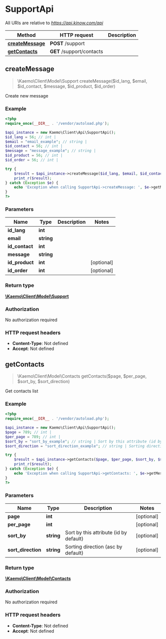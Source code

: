 # SupportApi

All URIs are relative to *https://api.kinow.com/api*

Method | HTTP request | Description
------------- | ------------- | -------------
[**createMessage**](#createMessage) | **POST** /support | 
[**getContacts**](#getContacts) | **GET** /support/contacts | 


## **createMessage**
> \Kaemo\Client\Model\Support createMessage($id_lang, $email, $id_contact, $message, $id_product, $id_order)



Create new message

### Example
```php
<?php
require_once(__DIR__ . '/vendor/autoload.php');

$api_instance = new Kaemo\Client\Api\SupportApi();
$id_lang = 56; // int | 
$email = "email_example"; // string | 
$id_contact = 56; // int | 
$message = "message_example"; // string | 
$id_product = 56; // int | 
$id_order = 56; // int | 

try {
    $result = $api_instance->createMessage($id_lang, $email, $id_contact, $message, $id_product, $id_order);
    print_r($result);
} catch (Exception $e) {
    echo 'Exception when calling SupportApi->createMessage: ', $e->getMessage(), PHP_EOL;
}
?>
```

### Parameters

Name | Type | Description  | Notes
------------- | ------------- | ------------- | -------------
 **id_lang** | **int**|  |
 **email** | **string**|  |
 **id_contact** | **int**|  |
 **message** | **string**|  |
 **id_product** | **int**|  | [optional]
 **id_order** | **int**|  | [optional]

### Return type

[**\Kaemo\Client\Model\Support**](#Support)

### Authorization

No authorization required

### HTTP request headers

 - **Content-Type**: Not defined
 - **Accept**: Not defined

## **getContacts**
> \Kaemo\Client\Model\Contacts getContacts($page, $per_page, $sort_by, $sort_direction)



Get contacts list

### Example
```php
<?php
require_once(__DIR__ . '/vendor/autoload.php');

$api_instance = new Kaemo\Client\Api\SupportApi();
$page = 789; // int | 
$per_page = 789; // int | 
$sort_by = "sort_by_example"; // string | Sort by this attribute (id by default)
$sort_direction = "sort_direction_example"; // string | Sorting direction (asc by default)

try {
    $result = $api_instance->getContacts($page, $per_page, $sort_by, $sort_direction);
    print_r($result);
} catch (Exception $e) {
    echo 'Exception when calling SupportApi->getContacts: ', $e->getMessage(), PHP_EOL;
}
?>
```

### Parameters

Name | Type | Description  | Notes
------------- | ------------- | ------------- | -------------
 **page** | **int**|  | [optional]
 **per_page** | **int**|  | [optional]
 **sort_by** | **string**| Sort by this attribute (id by default) | [optional]
 **sort_direction** | **string**| Sorting direction (asc by default) | [optional]

### Return type

[**\Kaemo\Client\Model\Contacts**](#Contacts)

### Authorization

No authorization required

### HTTP request headers

 - **Content-Type**: Not defined
 - **Accept**: Not defined

